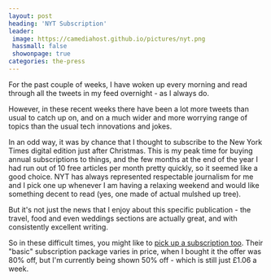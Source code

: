 ```yaml
---
layout: post
heading: 'NYT Subscription'
leader:
 image: https://camediahost.github.io/pictures/nyt.png
 hassmall: false
 showonpage: true
categories: the-press
---
```


For the past couple of weeks, I have woken up every morning and read through all the tweets in my feed overnight - as I always do.

However, in these recent weeks there have been a lot more tweets than usual to catch up on, and on a much wider and more worrying range of topics than the usual tech innovations and jokes.

In an odd way, it was by chance that I thought to subscribe to the New York Times digital edition just after Christmas. This is my peak time for buying annual subscriptions to things, and the few months at the end of the year I had run out of 10 free articles per month pretty quickly, so it seemed like a good choice. NYT has always represented respectable journalism for me and I pick one up whenever I am having a relaxing weekend and would like something decent to read (yes, one made of actual mulshed up tree).

But it's not just the news that I enjoy about this specific publication - the travel, food and even weddings sections are actually great, and with consistently excellent writing.

So in these difficult times, you might like to [pick up a subscription too](http://www.nytimes.com/subscriptions/inyt/lp87JWF.html). Their "basic" subscription package varies in price, when I bought it the offer was 80% off, but I'm currently being shown 50% off - which is still just £1.06 a week.